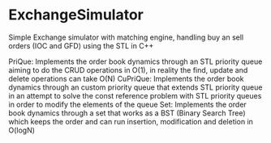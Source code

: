 # ExchangeSimulator
Simple Exchange simulator with matching engine, handling buy an sell orders (IOC and GFD) using the STL in C++

PriQue: Implements the order book dynamics through an STL priority queue aiming to do the CRUD operations in O(1), in reality the find, update and delete operations can take O(N)
CuPriQue: Implements the order book dynamics through an custom priority queue that extends STL priority queue in an attempt to solve the const reference problem with STL priority queues in order to modify the elements of the queue
Set: Implements the order book dynamics through a set that works as a BST (Binary Search Tree) which keeps the order and can run insertion, modification and deletion in O(logN)
